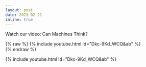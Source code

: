 ```yaml
---
layout: post
date: 2023-02-21 
inline: true
---
```


Watch our video: Can Machines Think?

{% raw %}
{% include youtube.html id="Dkc-9Kd_WCQ&ab" %}  
{% endraw %}

{% include youtube.html id="Dkc-9Kd_WCQ&ab" %}
